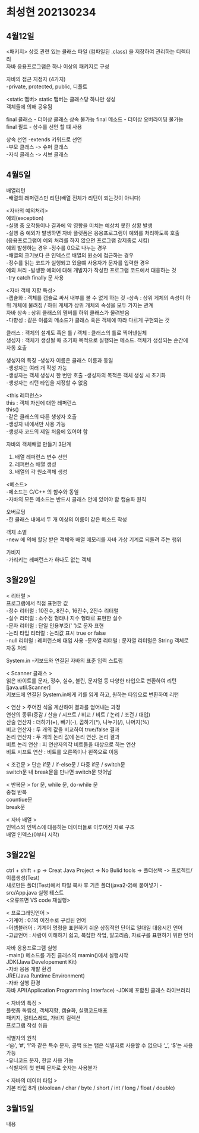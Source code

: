 # 최성현 202130234

## 4월12일
<패키지>
상호 관련 있는 클래스 파일 (컴파일된 .class) 을 저장하여 관리하는 디렉터리  
자바 응용프로그램은 하나 이상의 패키지로 구성  

자바의 접근 지정자 (4가지)  
-private, protected, public, 디폴트  

<static 맴버>
static 맴버는 클래스당 하나만 생성  
객체들에 의해 공유됨  

<final>
final 클래스 - 더이상 클래스 상속 불가능  
final 메소드 - 더이상 오버라이딩 불가능  
final 필드 - 상수를 선언 할 떄 사용  

상속 선언
-extends 키워드로 선언  
-부모 클래스 -> 슈퍼 클래스  
-자식 클래스 -> 서브 클래스  



## 4월5일
배열리턴  
-배열의 래퍼런스만 리턴(배열 전체가 리턴이 되는것이 아니다)  

<자바의 예외처리>  
예외(exception)  
-실행 중 오작동이나 결과에 악 영향을 미치는 예상치 못한 상황 발생  
-실행 중 예외가 발생하면 자바 플랫폼은  응용프로그램이 예외를 처리하도록 호출  
(응용프로그램이 예외 처리를 하지 않으면 프로그램 강제종료 시킴)  
예외 발생하는 경우
-정수를 0으로 나누는 경우  
-배열의 크기보다 큰 인덱스로 배열의 원소에 접근하는 경우  
-정수를 읽는 코드가 실행되고 있을떄 사용자가 문자를 입력한 경우  
예외 처리
-발생한 예외에 대해 개발자가 작성한 프로그램 코드에서 대응하는 것  
-try catch finally 문 사용  

<자바 객체 지향 특성>  
-캡슐화 : 객체를 캡슐로 싸서 내부를 볼 수 없게 하는 것
-상속 : 상위 게체의 속성이 하위 개체에 물려짐 / 하위 게체가 상위 개체의 속성을 모두 가지는 관계  
자바 상속 : 상위 클래스의 멤버를 하위 클래스가 물려받음  
-다향성 : 같은 이름의 메소드가 클래스 혹은 객체에 따라 다르게 구현되는 것  

클래스 : 객체의 설계도 혹은 틀 / 객체 : 클래스의 틀로 찍어낸실체  
생성자 : 객체가 생성될 때 초기화 목적으로 실행되는 메소드. 객체가 생성되는 순간에 자동 호출  

생성자의 특징
-생성자 이름은 클래스 이름과 동일  
-생성자는 여러 개 작성 가능  
-생성자는 객체 생성시 한 번만 호출
-생성자의 목적은 객체 생성 시 초기화  
-생성자는 리턴 타입을 지정할 수 없음  

<this 레퍼런스>  
this : 객체 자신에 대한 레퍼런스  
this()  
-같은 클래스의 다른 생성자 호출  
-생성자 내에서만 사용 가능  
-생성자 코드의 제일 처음에 있어야 함  

자바의 객체배열 만들기 3단계  
1. 배열 레퍼런스 변수 선언  
2. 레퍼런스 배열 생성
3. 배열의 각 원소객체 생성

<메소드>  
-메소드는 C/C++ 의 함수와 동일  
-자바의 모든 메소드는 반드시 클래스 안에 있어야 함 캡슐화 원칙  

오버로딩  
-한 클래스 내에서 두 개 이상의 이름이 같은 메소드 작성  

객체 소멸  
-new 에 의해 할당 받은 객체와 배열 메모리를 자바 가상 기계로 되돌려 주는 행위  

가비지  
-가리키는 레퍼런스가 하나도 없는 객체  


## 3월29일
< 리터럴 >  
프로그램에서 직접 표현한 값  
-정수 리터럴 : 10진수, 8진수, 16진수, 2진수 리터럴  
-실수 리터럴 : 소수점 형태나 지수 형태로 표현한 실수  
-문자 리터럴 : 단일 인용부호(' ')로 문자 표현  
-논리 타입 리터럴 : 논리값 표시 true or false  
-null 리터럴 : 레퍼런스에 대입 사용
-문자열 리터럴 : 문자열 리터럴은 String 객체로 자동 처리  

System.in
-키보드와 연결된 자바의 표준 입력 스트림  

< Scanner 클래스 >  
읽은 바이트를 문자, 정수, 실수, 불린, 문자열 등 다양한 타입으로 변환하여 리턴 [java.util.Scanner]  
키보드에 연결된 System.in에게 키를 읽게 하고, 원하는 타입으로 변환하여 리턴  

< 연산 >
주어진 식울 계산하여 결과를 얻어내는 과정  
연산의 종류(증감 / 산술 / 시프트 / 비교 / 비트 / 논리 / 조건 / 대입)  
산술 연산자 : 더하기(+), 빼기(-), 곱하기(*), 나누기(/), 나머지(%)  
비교 연산자 : 두 개의 값을 비교하여 true/false 결과  
논리 연산자 : 두 개의 논리 값에 논리 연산. 논리 결과  
비트 논리 연산 : 피 연산자의각 비트들을 대상으로 하는 연산  
비트 시프트 연산 : 비트를 오른쪽이나 왼쪽으로 이동  

< 조건문 >
단순 if문 / if-else문 / 다중 if문 / switch문  
switch문 내 break문을 만나면 switch문 벗어남  

< 반복문 >
for 문, while 문, do-while 문  
중첩 반복  
countiue문  
break문  

< 자바 배열 >  
인덱스와 인덱스에 대응하는 데이터들로 이루어진 자료 구조  
배열 인덱스(0부터 시작)  

## 3월22일
ctrl + shift + p -> Creat Java Project -> No Bulid tools -> 폴더선택 -> 프로젝트/이름생성(Test)  
새로만든 폴더(Test)에서 파일 복사 후 기존 폴더(java2-2)에 붙여넣기 - src/App.java 실행 테스트  
<오류뜨면 VS code 재실행>  

< 프로그래밍언어 >  
-기계어 : 0.1의 이진수로 구성된 언어  
-어셈블러어 : 기계어 명령을 표현하기 쉬운 상징적인 단어로 일대일 대응시킨 언어  
-고급언어 : 사람이 이해하기 쉽고, 복잡한 작업, 알고리즘, 자료구를 표현하기 위한 언어  

자바 응용프로그램 실행  
-main() 메소드를 가진 클래스의 mamin()에서 실행시작  
JDK(Java Developement Kit)  
-자바 응용 개발 환경  
JRE(Java Runtime Environment)  
-자바 실행 환경  
자바 API(Application Programming Interface)
-JDK에 포함된 클래스 라이브러리  

< 자바의 특징 >  
플랫폼 독립성, 객체지향, 캡슐화, 실행코드배포  
패키지, 멀티스레드, 가비지 컬렉션  
프로그램 작성 쉬움  

식별자의 원칙  
-‘@’, ‘#’, ‘!’와 같은 특수 문자, 공백 또는 탭은 식별자로 사용할 수 없으나 ‘_’, ‘$’는 사용 가능  
-유니코드 문자, 한글 사용 가능  
-식별자의 첫 번쨰 문자로 숫자는 사용불가  

< 자바의 데이터 타입 >  
기본 타입 8개 (bloolean / char / byte / short / int / long / float / double)

## 3월15일
내용
